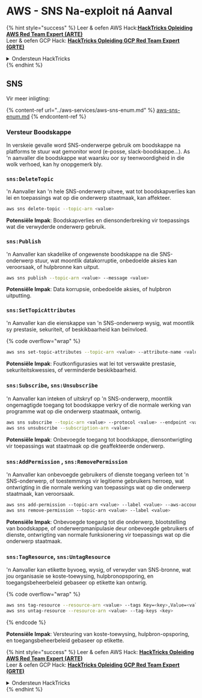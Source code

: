 # AWS - SNS Na-exploit ná Aanval

{% hint style="success" %}
Leer & oefen AWS Hack:<img src="/.gitbook/assets/image.png" alt="" data-size="line">[**HackTricks Opleiding AWS Red Team Expert (ARTE)**](https://training.hacktricks.xyz/courses/arte)<img src="/.gitbook/assets/image.png" alt="" data-size="line">\
Leer & oefen GCP Hack: <img src="/.gitbook/assets/image (2).png" alt="" data-size="line">[**HackTricks Opleiding GCP Red Team Expert (GRTE)**<img src="/.gitbook/assets/image (2).png" alt="" data-size="line">](https://training.hacktricks.xyz/courses/grte)

<details>

<summary>Ondersteun HackTricks</summary>

* Kontroleer die [**inskrywingsplanne**](https://github.com/sponsors/carlospolop)!
* **Sluit aan by die** 💬 [**Discord-groep**](https://discord.gg/hRep4RUj7f) of die [**telegram-groep**](https://t.me/peass) of **volg** ons op **Twitter** 🐦 [**@hacktricks\_live**](https://twitter.com/hacktricks\_live)**.**
* **Deel hacktruuks deur PR's in te dien by die** [**HackTricks**](https://github.com/carlospolop/hacktricks) en [**HackTricks Cloud**](https://github.com/carlospolop/hacktricks-cloud) github-opslag.

</details>
{% endhint %}

## SNS

Vir meer inligting:

{% content-ref url="../aws-services/aws-sns-enum.md" %}
[aws-sns-enum.md](../aws-services/aws-sns-enum.md)
{% endcontent-ref %}

### Versteur Boodskappe

In verskeie gevalle word SNS-onderwerpe gebruik om boodskappe na platforms te stuur wat gemonitor word (e-posse, slack-boodskappe...). As 'n aanvaller die boodskappe wat waarsku oor sy teenwoordigheid in die wolk verhoed, kan hy onopgemerk bly.

### `sns:DeleteTopic`

'n Aanvaller kan 'n hele SNS-onderwerp uitvee, wat tot boodskapverlies kan lei en toepassings wat op die onderwerp staatmaak, kan affekteer.
```bash
aws sns delete-topic --topic-arn <value>
```
**Potensiële Impak**: Boodskapverlies en diensonderbreking vir toepassings wat die verwyderde onderwerp gebruik.

### `sns:Publish`

'n Aanvaller kan skadelike of ongewenste boodskappe na die SNS-onderwerp stuur, wat moontlik datakorruptie, onbedoelde aksies kan veroorsaak, of hulpbronne kan uitput.
```bash
aws sns publish --topic-arn <value> --message <value>
```
**Potensiële Impak**: Data korrupsie, onbedoelde aksies, of hulpbron uitputting.

### `sns:SetTopicAttributes`

'n Aanvaller kan die eienskappe van 'n SNS-onderwerp wysig, wat moontlik sy prestasie, sekuriteit, of beskikbaarheid kan beïnvloed.

{% code overflow="wrap" %}
```bash
aws sns set-topic-attributes --topic-arn <value> --attribute-name <value> --attribute-value <value>
```
**Potensiële Impak**: Foutkonfigurasies wat lei tot verswakte prestasie, sekuriteitskwessies, of verminderde beskikbaarheid.

### `sns:Subscribe`, `sns:Unsubscribe`

'n Aanvaller kan inteken of uitskryf op 'n SNS-onderwerp, moontlik ongemagtigde toegang tot boodskappe verkry of die normale werking van programme wat op die onderwerp staatmaak, ontwrig.
```bash
aws sns subscribe --topic-arn <value> --protocol <value> --endpoint <value>
aws sns unsubscribe --subscription-arn <value>
```
**Potensiële Impak**: Onbevoegde toegang tot boodskappe, diensontwrigting vir toepassings wat staatmaak op die geaffekteerde onderwerp.

### `sns:AddPermission` , `sns:RemovePermission`

'n Aanvaller kan onbevoegde gebruikers of dienste toegang verleen tot 'n SNS-onderwerp, of toestemmings vir legitieme gebruikers herroep, wat ontwrigting in die normale werking van toepassings wat op die onderwerp staatmaak, kan veroorsaak.
```css
aws sns add-permission --topic-arn <value> --label <value> --aws-account-id <value> --action-name <value>
aws sns remove-permission --topic-arn <value> --label <value>
```
**Potensiële Impak**: Onbevoegde toegang tot die onderwerp, blootstelling van boodskappe, of onderwerpmanipulasie deur onbevoegde gebruikers of dienste, ontwrigting van normale funksionering vir toepassings wat op die onderwerp staatmaak.

### `sns:TagResource`, `sns:UntagResource`

'n Aanvaller kan etikette byvoeg, wysig, of verwyder van SNS-bronne, wat jou organisasie se koste-toewysing, hulpbronopsporing, en toegangsbeheerbeleid gebaseer op etikette kan ontwrig.

{% code overflow="wrap" %}
```bash
aws sns tag-resource --resource-arn <value> --tags Key=<key>,Value=<value>
aws sns untag-resource --resource-arn <value> --tag-keys <key>
```
{% endcode %}

**Potensiële Impak**: Versteuring van koste-toewysing, hulpbron-opsporing, en toegangsbeheerbeleid gebaseer op etikette.

{% hint style="success" %}
Leer & oefen AWS Hack: <img src="/.gitbook/assets/image.png" alt="" data-size="line">[**HackTricks Opleiding AWS Red Team Expert (ARTE)**](https://training.hacktricks.xyz/courses/arte)<img src="/.gitbook/assets/image.png" alt="" data-size="line">\
Leer & oefen GCP Hack: <img src="/.gitbook/assets/image (2).png" alt="" data-size="line">[**HackTricks Opleiding GCP Red Team Expert (GRTE)**<img src="/.gitbook/assets/image (2).png" alt="" data-size="line">](https://training.hacktricks.xyz/courses/grte)

<details>

<summary>Ondersteun HackTricks</summary>

* Kontroleer die [**inskrywingsplanne**](https://github.com/sponsors/carlospolop)!
* **Sluit aan by die** 💬 [**Discord groep**](https://discord.gg/hRep4RUj7f) of die [**telegram groep**](https://t.me/peass) of **volg** ons op **Twitter** 🐦 [**@hacktricks\_live**](https://twitter.com/hacktricks\_live)**.**
* **Deel hacktruuks deur PRs in te dien by die** [**HackTricks**](https://github.com/carlospolop/hacktricks) en [**HackTricks Cloud**](https://github.com/carlospolop/hacktricks-cloud) github repos.

</details>
{% endhint %}
